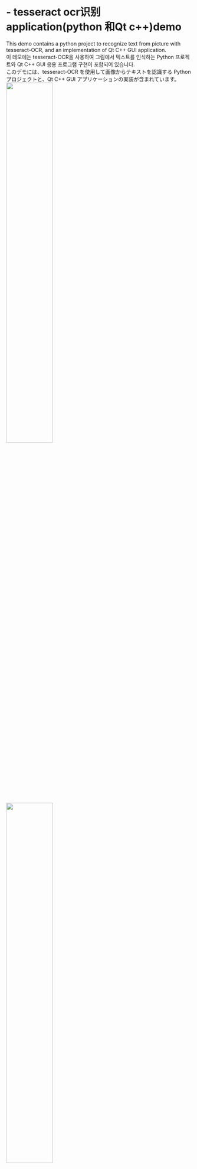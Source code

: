 
#  -  tesseract ocr识别application(python 和Qt c++)demo
This demo contains a python project to recognize text from picture with tesseract-OCR, and an implementation of Qt C++ GUI application.<br>
이 데모에는 tesseract-OCR을 사용하여 그림에서 텍스트를 인식하는 Python 프로젝트와 Qt C++ GUI 응용 프로그램 구현이 포함되어 있습니다.<br>
このデモには、tesseract-OCR を使用して画像からテキストを認識する Python プロジェクトと、Qt C++ GUI アプリケーションの実装が含まれています。<br>
 <img src="https://github.com/Odasoken/pyChineseOcrTest/blob/main/demo.jpg" width="50%" height="50%">
  <img src="https://github.com/Odasoken/pyChineseOcrTest/blob/main/demo2.jpg" width="50%" height="50%">

# 
```python
import pytesseract
from PIL import Image
import numpy as np
import os

#需要提前安装 pytesseract， pip install pytesseract
# Mac安装Tesseract库使用brew install  tesseract
# 下载中文tesseract ocr中文数据集 https://gitcode.net/mirrors/tesseract-ocr/tessdata/-/blob/master/chi_sim.traineddata）

print("******************************\n"
      "输入图片路径开始识别，输入0退出程序\n"
      "******************************\n")
#ocr识别方法
def pyChineseocr(url):

    try:

        # 读入图像
        img = Image.open(url)
    except Exception as e:
        return "null"
    finally:
        # 转换成灰度图像
        img_grey = img.convert('L')

        # 转换成numpy数组
        img_arr = np.array(img_grey)

        # 设置阈值将图片二值化
        threshold = np.mean(img_arr) * 0.65
        img_binary = np.where(img_arr > threshold, 255, 0)

        # 转换成PIL图像
        img_result = Image.fromarray(np.uint8(img_binary))

        # 调用Tesseract库进行OCR识别（
        # 中文识别
        text = pytesseract.image_to_string(img_result, lang='chi_sim')
        # 英文
        # text = pytesseract.image_to_string(img_result, lang='eng')
        return text



while True:

    url = input("请输入图片路径:\n")
    # 去除图片路径中的空格
    url = url.replace(" ", "")

    if url == str(0):
        print("退出程序")
        break
    if os.path.exists(url):
        print("识别中....")
        text = pyChineseocr(url)
        print("✅识别结果：\n",text)
    else:
        print("图片不存在",url)
        continue
```
